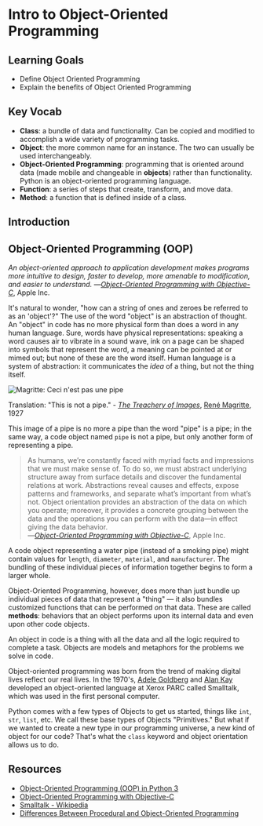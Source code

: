 # Intro to Object-Oriented Programming

## Learning Goals

- Define Object Oriented Programming
- Explain the benefits of Object Oriented Programming

## Key Vocab

- **Class**: a bundle of data and functionality. Can be copied and modified to
accomplish a wide variety of programming tasks.
- **Object**: the more common name for an instance. The two can usually be used
interchangeably.
- **Object-Oriented Programming**: programming that is oriented around data
(made mobile and changeable in **objects**) rather than functionality. Python
is an object-oriented programming language.
- **Function**: a series of steps that create, transform, and move data.
- **Method**: a function that is defined inside of a class.

## Introduction

## Object-Oriented Programming (OOP)

_An object-oriented approach to application development makes programs more
intuitive to design, faster to develop, more amenable to modification, and
easier to understand._
—[_Object-Oriented Programming with Objective-C_][apple_oop_guide_intro], Apple Inc.

[apple_oop_guide_intro]: https://developer.apple.com/library/ios/documentation/Cocoa/Conceptual/OOP_ObjC/Introduction/Introduction.html#//apple_ref/doc/uid/TP40005149-CH1-SW2

It's natural to wonder, "how can a string of ones and zeroes be referred to as
an 'object'?" The use of the word "object" is an abstraction of thought. An
"object" in code has no more physical form than does a word in any human
language. Sure, words have physical representations: speaking a word causes air
to vibrate in a sound wave, ink on a page can be shaped into symbols that
represent the word, a meaning can be pointed at or mimed out; but none of these
are the word itself. Human language is a system of abstraction: it communicates
the _idea_ of a thing, but not the thing itself.

![Magritte: Ceci n'est pas une pipe](https://upload.wikimedia.org/wikipedia/en/b/b9/MagrittePipe.jpg)

Translation: "This is not a pipe." -
[_The Treachery of Images_](https://en.wikipedia.org/wiki/The_Treachery_of_Images),
[René Magritte](https://en.wikipedia.org/wiki/Ren%C3%A9_Magritte), 1927  

This image of a pipe is no more a pipe than the word "pipe" is a pipe; in the
same way, a code object named `pipe` is not a pipe, but only another form of
representing a pipe.

>As humans, we’re constantly faced with myriad facts and impressions that we
must make sense of. To do so, we must abstract underlying structure away from
surface details and discover the fundamental relations at work. Abstractions
reveal causes and effects, expose patterns and frameworks, and separate what’s
important from what’s not. Object orientation provides an abstraction of the
data on which you operate; moreover, it provides a concrete grouping between
the data and the operations you can perform with the data—in effect giving the
data behavior.  
>—[_Object-Oriented Programming with Objective-C_](https://developer.apple.com/library/ios/documentation/Cocoa/Conceptual/OOP_ObjC/Articles/ooOOP.html#//apple_ref/doc/uid/TP40005149-CH8-SW3),
Apple Inc.

A code object representing a water pipe (instead of a smoking pipe) might
contain values for `length`, `diameter`, `material`, and `manufacturer`. The
bundling of these individual pieces of information together begins to form a
larger whole.

Object-Oriented Programming, however, does more than just bundle up individual
pieces of data that represent a "thing" — it also bundles customized functions
that can be performed _on_ that data. These are called **methods**: behaviors
that an object performs upon its internal data and even upon other code objects.

An object in code is a thing with all the data and all the logic required to
complete a task. Objects are models and metaphors for the problems we solve in
code.

Object-oriented programming was born from the trend of making digital lives
reflect our real lives. In the 1970's, [Adele Goldberg](https://en.wikipedia.org/wiki/Adele_Goldberg_%28computer_scientist%29)
and [Alan Kay](https://en.wikipedia.org/wiki/Alan_Kay) developed an
object-oriented language at Xerox PARC called Smalltalk, which was used in the
first personal computer.

Python comes with a few types of Objects to get us started, things like
`int`, `str`, `list`, etc. We call these base types of Objects
"Primitives." But what if we wanted to create a new type in our programming
universe, a new kind of object for our code? That's what the `class` keyword
and object orientation allows us to do.

## Resources

- [Object-Oriented Programming (OOP) in Python 3](https://realpython.com/python3-object-oriented-programming/)
- [Object-Oriented Programming with Objective-C](https://developer.apple.com/library/ios/documentation/Cocoa/Conceptual/OOP_ObjC/Introduction/Introduction.html#//apple_ref/doc/uid/TP40005149-CH1-SW2)
- [Smalltalk - Wikipedia](https://en.wikipedia.org/wiki/Smalltalk)
- [Differences Between Procedural and Object-Oriented Programming](https://www.geeksforgeeks.org/differences-between-procedural-and-object-oriented-programming/#:~:text=Object%2Doriented%20programming%20is%20based,the%20concept%20of%20procedure%20abstraction.)

[python docs]: https://docs.python.org/3/
